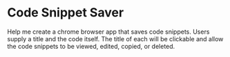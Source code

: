 # Code Snippet Saver

Help me create a chrome browser app that saves code snippets. Users supply a title and the code itself. The title of each will be clickable and allow the code snippets to be viewed, edited, copied, or deleted.
